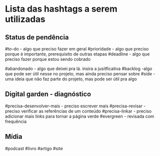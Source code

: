 # Lista das hashtags a serem utilizadas

## Status de pendência
#to-do - algo que preciso fazer em geral
#prioridade - algo que preciso porque é importante, prerequisito de outras etapas
#deadline - algo que preciso fazer porque estou sendo cobrado

#abandonado - algo que deixei pra lá. insira a jusitficativa
#backlog -algo que pode ser útil nesse no projeto, mas ainda preciso pensar sobre
#side - uma ideia que não faz parte do projeto, mas pode ser útil pra algo

## Digital garden - diagnóstico
#precisa-desenvolver-mais - preciso escrever mais
#precisa-revisar - preciso verificar as referências de um conteúdo
#precisa-linkar - preciso adicionar mais links para tornar a página verde
#evergreen - revisada com frequência

## Mídia
#podcast
#livro
#artigo
#site

